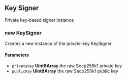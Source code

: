 ## Key Signer

Private key-based signer instance

### new KeySigner

Creates a new instance of the private-key KeySigner

#### Parameters

* `privateKey` **Uint8Array** the raw Secp256k1 private key
* `publicKey` **Uint8Array** the raw Secp256k1 public key
